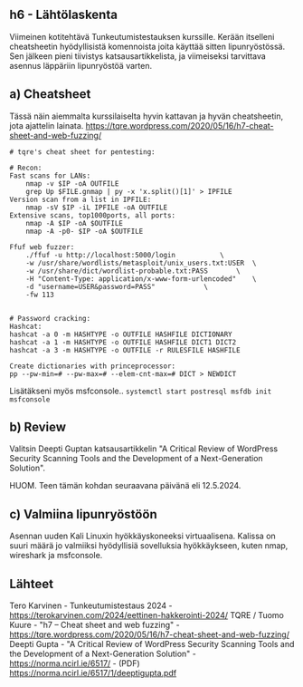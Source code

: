 ## h6 - Lähtölaskenta

Viimeinen kotitehtävä Tunkeutumistestauksen kurssille. Kerään itselleni cheatsheetin hyödyllisistä komennoista joita käyttää sitten lipunryöstössä.
Sen jälkeen pieni tiivistys katsausartikkelista, ja viimeiseksi tarvittava asennus läppäriin lipunryöstöä varten.

## a) Cheatsheet

Tässä näin aiemmalta kurssilaiselta hyvin kattavan ja hyvän cheatsheetin, jota ajattelin lainata. https://tqre.wordpress.com/2020/05/16/h7-cheat-sheet-and-web-fuzzing/

```
# tqre's cheat sheet for pentesting:

# Recon:
Fast scans for LANs:
	nmap -v $IP -oA OUTFILE
	grep Up $FILE.gnmap | py -x 'x.split()[1]' > IPFILE
Version scan from a list in IPFILE:
	nmap -sV $IP -iL IPFILE -oA OUTFILE
Extensive scans, top1000ports, all ports:
	nmap -A $IP -oA $OUTFILE
	nmap -A -p0- $IP -oA $OUTFILE

Ffuf web fuzzer:
	./ffuf -u http://localhost:5000/login			\
	-w /usr/share/wordlists/metasploit/unix_users.txt:USER	\
	-w /usr/share/dict/wordlist-probable.txt:PASS 		\
	-H "Content-Type: application/x-www-form-urlencoded" 	\
	-d "username=USER&password=PASS" 			\
	-fw 113


# Password cracking:
Hashcat:
hashcat -a 0 -m HASHTYPE -o OUTFILE HASHFILE DICTIONARY
hashcat -a 1 -m HASHTYPE -o OUTFILE HASHFILE DICT1 DICT2
hashcat -a 3 -m HASHTYPE -o OUTFILE -r RULESFILE HASHFILE

Create dictionaries with princeprocessor:
pp --pw-min=# --pw-max=# --elem-cnt-max=# DICT > NEWDICT

```

Lisätäkseni myös msfconsole.. 
``systemctl start postresql
msfdb init
msfconsole``
 
## b) Review

Valitsin Deepti Guptan katsausartikkelin "A Critical Review of WordPress Security Scanning Tools and the Development of a Next-Generation Solution".

HUOM. Teen tämän kohdan seuraavana päivänä eli 12.5.2024.

## c) Valmiina lipunryöstöön

Asennan uuden Kali Linuxin hyökkäyskoneeksi virtuaalisena. Kalissa on suuri määrä jo valmiiksi hyödyllisiä sovelluksia hyökkäykseen, kuten nmap, wireshark ja msfconsole.

## Lähteet

Tero Karvinen - Tunkeutumistestaus 2024 - https://terokarvinen.com/2024/eettinen-hakkerointi-2024/
TQRE / Tuomo Kuure - "h7 – Cheat sheet and web fuzzing" - https://tqre.wordpress.com/2020/05/16/h7-cheat-sheet-and-web-fuzzing/
Deepti Gupta - "A Critical Review of WordPress Security Scanning Tools and the Development of a Next-Generation Solution" - https://norma.ncirl.ie/6517/ - (PDF) https://norma.ncirl.ie/6517/1/deeptigupta.pdf
